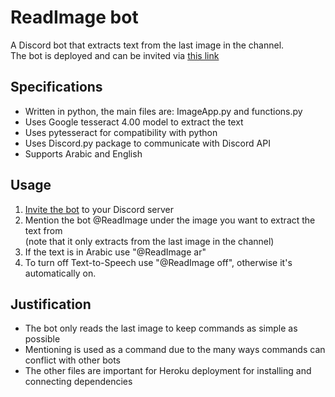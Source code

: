 # ReadImage bot

A Discord bot that extracts text from the last image in the channel.  
The bot is deployed and can be invited via [this link](https://discord.com/api/oauth2/authorize?client_id=873485624034877481&permissions=2169856&scope=bot)

## Specifications

- Written in python, the main files are: ImageApp.py and functions.py
- Uses Google tesseract 4.00 model to extract the text
- Uses pytesseract for compatibility with python
- Uses Discord.py package to communicate with Discord API
- Supports Arabic and English

## Usage

1. [Invite the bot](https://discord.com/api/oauth2/authorize?client_id=873485624034877481&permissions=2169856&scope=bot) to your Discord server
2. Mention the bot @ReadImage under the image you want to extract the text from  
(note that it only extracts from the last image in the channel)
4. If the text is in Arabic use "@ReadImage ar"
5. To turn off Text-to-Speech use "@ReadImage off", otherwise it's automatically on.

## Justification

- The bot only reads the last image to keep commands as simple as possible
- Mentioning is used as a command due to the many ways commands can conflict with other bots
- The other files are important for Heroku deployment for installing and connecting dependencies
